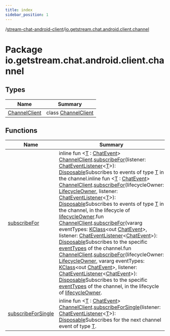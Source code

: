 ```yaml
---
title: index
sidebar_position: 1
---
```

/[stream-chat-android-client](../index.md)/[io.getstream.chat.android.client.channel](index.md)  
  
  
  
# Package io.getstream.chat.android.client.channel  
  
  
## Types  
  
|  Name |  Summary | 
|---|---|
| <a name="io.getstream.chat.android.client.channel/ChannelClient///PointingToDeclaration/"></a>[ChannelClient](ChannelClient/index.md)| <a name="io.getstream.chat.android.client.channel/ChannelClient///PointingToDeclaration/"></a>class [ChannelClient](ChannelClient/index.md)|
  
  
## Functions  
  
|  Name |  Summary | 
|---|---|
| <a name="io.getstream.chat.android.client.channel//subscribeFor/io.getstream.chat.android.client.channel.ChannelClient#io.getstream.chat.android.client.ChatEventListener[TypeParam(bounds=[io.getstream.chat.android.client.events.ChatEvent])]/PointingToDeclaration/"></a>[subscribeFor](subscribeFor.md)| <a name="io.getstream.chat.android.client.channel//subscribeFor/io.getstream.chat.android.client.channel.ChannelClient#io.getstream.chat.android.client.ChatEventListener[TypeParam(bounds=[io.getstream.chat.android.client.events.ChatEvent])]/PointingToDeclaration/"></a>inline fun &lt;[T](subscribeFor.md) : [ChatEvent](../io.getstream.chat.android.client.events/ChatEvent/index.md)&gt; [ChannelClient](ChannelClient/index.md).[subscribeFor](subscribeFor.md)(listener: [ChatEventListener](../io.getstream.chat.android.client/ChatEventListener/index.md)&lt;[T](subscribeFor.md)&gt;): [Disposable](../io.getstream.chat.android.client.utils.observable/Disposable/index.md)Subscribes to events of type [T](subscribeFor.md) in the channel.inline fun &lt;[T](subscribeFor.md) : [ChatEvent](../io.getstream.chat.android.client.events/ChatEvent/index.md)&gt; [ChannelClient](ChannelClient/index.md).[subscribeFor](subscribeFor.md)(lifecycleOwner: [LifecycleOwner](https://developer.android.com/reference/kotlin/androidx/lifecycle/LifecycleOwner.html), listener: [ChatEventListener](../io.getstream.chat.android.client/ChatEventListener/index.md)&lt;[T](subscribeFor.md)&gt;): [Disposable](../io.getstream.chat.android.client.utils.observable/Disposable/index.md)Subscribes to events of type [T](subscribeFor.md) in the channel, in the lifecycle of [lifecycleOwner](subscribeFor.md).fun [ChannelClient](ChannelClient/index.md).[subscribeFor](subscribeFor.md)(vararg eventTypes: [KClass](https://kotlinlang.org/api/latest/jvm/stdlib/kotlin.reflect/-k-class/index.html)&lt;out [ChatEvent](../io.getstream.chat.android.client.events/ChatEvent/index.md)&gt;, listener: [ChatEventListener](../io.getstream.chat.android.client/ChatEventListener/index.md)&lt;[ChatEvent](../io.getstream.chat.android.client.events/ChatEvent/index.md)&gt;): [Disposable](../io.getstream.chat.android.client.utils.observable/Disposable/index.md)Subscribes to the specific [eventTypes](subscribeFor.md) of the channel.fun [ChannelClient](ChannelClient/index.md).[subscribeFor](subscribeFor.md)(lifecycleOwner: [LifecycleOwner](https://developer.android.com/reference/kotlin/androidx/lifecycle/LifecycleOwner.html), vararg eventTypes: [KClass](https://kotlinlang.org/api/latest/jvm/stdlib/kotlin.reflect/-k-class/index.html)&lt;out [ChatEvent](../io.getstream.chat.android.client.events/ChatEvent/index.md)&gt;, listener: [ChatEventListener](../io.getstream.chat.android.client/ChatEventListener/index.md)&lt;[ChatEvent](../io.getstream.chat.android.client.events/ChatEvent/index.md)&gt;): [Disposable](../io.getstream.chat.android.client.utils.observable/Disposable/index.md)Subscribes to the specific [eventTypes](subscribeFor.md) of the channel, in the lifecycle of [lifecycleOwner](subscribeFor.md).|
| <a name="io.getstream.chat.android.client.channel//subscribeForSingle/io.getstream.chat.android.client.channel.ChannelClient#io.getstream.chat.android.client.ChatEventListener[TypeParam(bounds=[io.getstream.chat.android.client.events.ChatEvent])]/PointingToDeclaration/"></a>[subscribeForSingle](subscribeForSingle.md)| <a name="io.getstream.chat.android.client.channel//subscribeForSingle/io.getstream.chat.android.client.channel.ChannelClient#io.getstream.chat.android.client.ChatEventListener[TypeParam(bounds=[io.getstream.chat.android.client.events.ChatEvent])]/PointingToDeclaration/"></a>inline fun &lt;[T](subscribeForSingle.md) : [ChatEvent](../io.getstream.chat.android.client.events/ChatEvent/index.md)&gt; [ChannelClient](ChannelClient/index.md).[subscribeForSingle](subscribeForSingle.md)(listener: [ChatEventListener](../io.getstream.chat.android.client/ChatEventListener/index.md)&lt;[T](subscribeForSingle.md)&gt;): [Disposable](../io.getstream.chat.android.client.utils.observable/Disposable/index.md)Subscribes for the next channel event of type [T](subscribeForSingle.md).|

